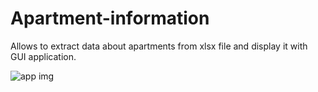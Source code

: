 # Apartment-information
Allows to extract data about apartments from xlsx file and display it with GUI application.

![app img](https://drive.google.com/file/d/10_CW6qvZqEmYUCJ91qGp4i_xDXwIQH3w/view)
